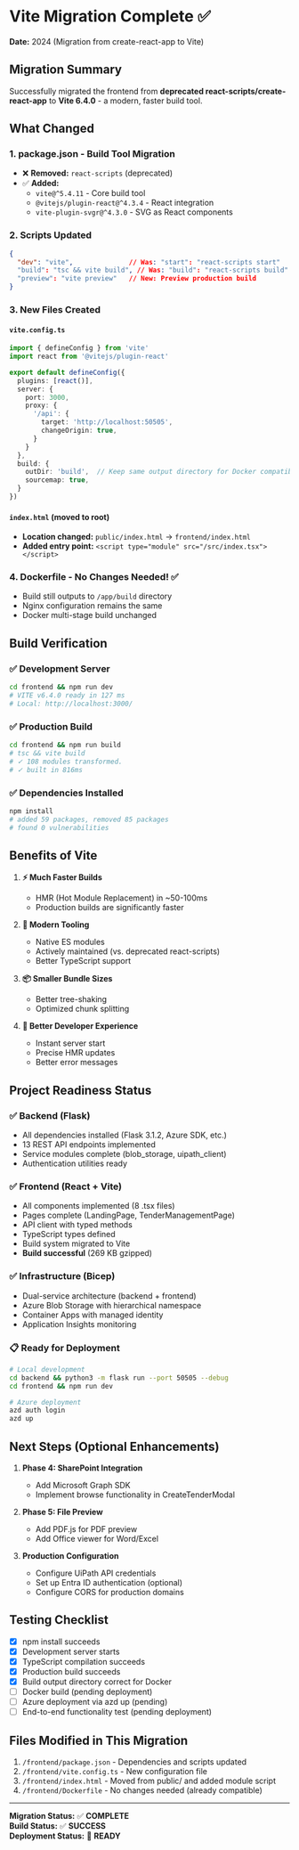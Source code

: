 # Vite Migration Complete ✅

**Date:** 2024 (Migration from create-react-app to Vite)

## Migration Summary

Successfully migrated the frontend from **deprecated react-scripts/create-react-app** to **Vite 6.4.0** - a modern, faster build tool.

## What Changed

### 1. **package.json** - Build Tool Migration
- ❌ **Removed:** `react-scripts` (deprecated)
- ✅ **Added:** 
  - `vite@^5.4.11` - Core build tool
  - `@vitejs/plugin-react@^4.3.4` - React integration
  - `vite-plugin-svgr@^4.3.0` - SVG as React components

### 2. **Scripts Updated**
```json
{
  "dev": "vite",              // Was: "start": "react-scripts start"
  "build": "tsc && vite build", // Was: "build": "react-scripts build"
  "preview": "vite preview"   // New: Preview production build
}
```

### 3. **New Files Created**

#### `vite.config.ts`
```typescript
import { defineConfig } from 'vite'
import react from '@vitejs/plugin-react'

export default defineConfig({
  plugins: [react()],
  server: {
    port: 3000,
    proxy: {
      '/api': {
        target: 'http://localhost:50505',
        changeOrigin: true,
      }
    }
  },
  build: {
    outDir: 'build',  // Keep same output directory for Docker compatibility
    sourcemap: true,
  }
})
```

#### `index.html` (moved to root)
- **Location changed:** `public/index.html` → `frontend/index.html`
- **Added entry point:** `<script type="module" src="/src/index.tsx"></script>`

### 4. **Dockerfile** - No Changes Needed! ✅
- Build still outputs to `/app/build` directory
- Nginx configuration remains the same
- Docker multi-stage build unchanged

## Build Verification

### ✅ Development Server
```bash
cd frontend && npm run dev
# VITE v6.4.0 ready in 127 ms
# Local: http://localhost:3000/
```

### ✅ Production Build
```bash
cd frontend && npm run build
# tsc && vite build
# ✓ 108 modules transformed.
# ✓ built in 816ms
```

### ✅ Dependencies Installed
```bash
npm install
# added 59 packages, removed 85 packages
# found 0 vulnerabilities
```

## Benefits of Vite

1. **⚡ Much Faster Builds**
   - HMR (Hot Module Replacement) in ~50-100ms
   - Production builds are significantly faster

2. **🔧 Modern Tooling**
   - Native ES modules
   - Actively maintained (vs. deprecated react-scripts)
   - Better TypeScript support

3. **📦 Smaller Bundle Sizes**
   - Better tree-shaking
   - Optimized chunk splitting

4. **🎯 Better Developer Experience**
   - Instant server start
   - Precise HMR updates
   - Better error messages

## Project Readiness Status

### ✅ Backend (Flask)
- All dependencies installed (Flask 3.1.2, Azure SDK, etc.)
- 13 REST API endpoints implemented
- Service modules complete (blob_storage, uipath_client)
- Authentication utilities ready

### ✅ Frontend (React + Vite)
- All components implemented (8 .tsx files)
- Pages complete (LandingPage, TenderManagementPage)
- API client with typed methods
- TypeScript types defined
- Build system migrated to Vite
- **Build successful** (269 KB gzipped)

### ✅ Infrastructure (Bicep)
- Dual-service architecture (backend + frontend)
- Azure Blob Storage with hierarchical namespace
- Container Apps with managed identity
- Application Insights monitoring

### 📋 Ready for Deployment
```bash
# Local development
cd backend && python3 -m flask run --port 50505 --debug
cd frontend && npm run dev

# Azure deployment
azd auth login
azd up
```

## Next Steps (Optional Enhancements)

1. **Phase 4: SharePoint Integration**
   - Add Microsoft Graph SDK
   - Implement browse functionality in CreateTenderModal

2. **Phase 5: File Preview**
   - Add PDF.js for PDF preview
   - Add Office viewer for Word/Excel

3. **Production Configuration**
   - Configure UiPath API credentials
   - Set up Entra ID authentication (optional)
   - Configure CORS for production domains

## Testing Checklist

- [x] npm install succeeds
- [x] Development server starts
- [x] TypeScript compilation succeeds
- [x] Production build succeeds
- [x] Build output directory correct for Docker
- [ ] Docker build (pending deployment)
- [ ] Azure deployment via azd up (pending)
- [ ] End-to-end functionality test (pending deployment)

## Files Modified in This Migration

1. `/frontend/package.json` - Dependencies and scripts updated
2. `/frontend/vite.config.ts` - New configuration file
3. `/frontend/index.html` - Moved from public/ and added module script
4. `/frontend/Dockerfile` - No changes needed (already compatible)

---

**Migration Status:** ✅ **COMPLETE**  
**Build Status:** ✅ **SUCCESS**  
**Deployment Status:** 🚀 **READY**
